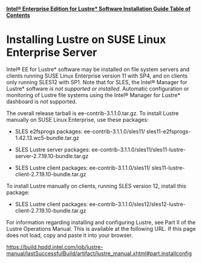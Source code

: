 [**Intel® Enterprise Edition for Lustre\* Software Installation Guide Table of Contents**](ig_TOC.md)
# Installing Lustre on SUSE Linux Enterprise Server

Intel® EE for Lustre\* software may be installed on file system servers
and clients running SUSE Linux Enterprise version 11 with SP4, and on
clients only running SLES12 with SP1. Note that for SLES, the Intel®
Manager for Lustre\* software *is not supported or installed*. Automatic
configuration or monitoring of Lustre file systems using the Intel®
Manager for Lustre\* dashboard is not supported.

The overall release tarball is ee-contrib-3.1.1.0.tar.gz. To install
Lustre manually on SUSE Linux Enterprise, use these packages:

-   SLES e2fsprogs packages: ee-contrib-3.1.1.0/sles11/
    sles11-e2fsprogs-1.42.13.wc5-bundle.tar.gz

-   SLES Lustre server packages:
    ee-contrib-3.1.1.0/sles11/sles11-lustre-server-2.7.19.10-bundle.tar.gz

-   SLES Lustre client packages: ee-contrib-3.1.1.0/sles11/
    sles11-lustre-client-2.7.19.10-bundle.tar.gz

To install Lustre manually on clients, running SLES version 12, install
this package:

-   SLES Lustre client packages:
    ee-contrib-3.1.1.0/sles12/sles12-lustre-client-2.7.19.10-bundle.tar.gz

For information regarding installing and configuring Lustre, see Part II
of the Lustre Operations Manual. This is available at the following URL.
If this page does not load, copy and paste it into your browser.

https://build.hpdd.intel.com/job/lustre-manual/lastSuccessfulBuild/artifact/lustre_manual.xhtml#part.installconfig